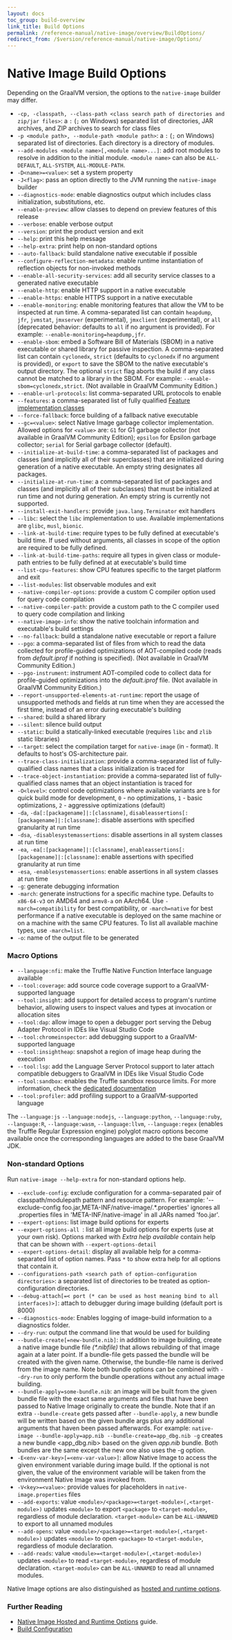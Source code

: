 ```yaml
---
layout: docs
toc_group: build-overview
link_title: Build Options
permalink: /reference-manual/native-image/overview/BuildOptions/
redirect_from: /$version/reference-manual/native-image/Options/
---
```


#  Native Image Build Options

Depending on the GraalVM version, the options to the `native-image` builder may differ.

* `-cp, -classpath, --class-path <class search path of directories and zip/jar files>`: a `:` (`;` on Windows) separated list of directories, JAR archives, and ZIP archives to search for class files
* `-p <module path>, --module-path <module path>`: a `:` (`;` on Windows) separated list of directories. Each directory is a directory of modules.
* `--add-modules <module name>[,<module name>...]`: add root modules to resolve in addition to the initial module. `<module name>` can also be `ALL-DEFAULT`, `ALL-SYSTEM`, `ALL-MODULE-PATH`.
* `-D<name>=<value>`: set a system property 
* `-J<flag>`: pass an option directly to the JVM running the `native-image` builder
* `--diagnostics-mode`: enable diagnostics output which includes class initialization, substitutions, etc.
* `--enable-preview`: allow classes to depend on preview features of this release
* `--verbose`: enable verbose output
* `--version`: print the product version and exit
* `--help`: print this help message
* `--help-extra`: print help on non-standard options
* `--auto-fallback`: build standalone native executable if possible
* `--configure-reflection-metadata`: enable runtime instantiation of reflection objects for non-invoked methods
* `--enable-all-security-services`: add all security service classes to a generated native executable
* `--enable-http`: enable HTTP support in a native executable
* `--enable-https`: enable HTTPS support in a native executable
* `--enable-monitoring`: enable monitoring features that allow the VM to be inspected at run time. A comma-separated list can contain `heapdump`, `jfr`, `jvmstat`, `jmxserver` (experimental), `jmxclient` (experimental), or `all` (deprecated behavior: defaults to `all` if no argument is provided). For example: `--enable-monitoring=heapdump,jfr`.
* `--enable-sbom`: embed a Software Bill of Materials (SBOM) in a native executable or shared library for passive inspection. A comma-separated list can contain `cyclonedx`, `strict` (defaults to `cyclonedx` if no argument is provided), or `export` to save the SBOM to the native executable's output directory. The optional `strict` flag aborts the build if any class cannot be matched to a library in the SBOM. For example: `--enable-sbom=cyclonedx,strict`. (Not available in GraalVM Community Edition.)
* `--enable-url-protocols`: list comma-separated URL protocols to enable
* `--features`: a comma-separated list of fully qualified [Feature implementation classes](https://www.graalvm.org/sdk/javadoc/index.html?org/graalvm/nativeimage/hosted/Feature.html)
* `--force-fallback`: force building of a fallback native executable
* `--gc=<value>`: select Native Image garbage collector implementation. Allowed options for `<value>` are: `G1` for G1 garbage collector (not available in GraalVM Community Edition); `epsilon` for Epsilon garbage collector; `serial` for Serial garbage collector (default).
* `--initialize-at-build-time`: a comma-separated list of packages and classes (and implicitly all of their superclasses) that are initialized during generation of a native executable. An empty string designates all packages.
* `--initialize-at-run-time`: a comma-separated list of packages and classes (and implicitly all of their subclasses) that must be initialized at run time and not during generation. An empty string is currently not supported.
* `--install-exit-handlers`: provide `java.lang.Terminator` exit handlers
* `--libc`: select the `libc` implementation to use. Available implementations are `glibc`, `musl`, `bionic`.
* `--link-at-build-time`: require types to be fully defined at executable's build time. If used without arguments, all classes in scope of the option are required to be fully defined.
* `--link-at-build-time-paths`: require all types in given class or module-path entries to be fully defined at at executable's build time
* `--list-cpu-features`: show CPU features specific to the target platform and exit
* `--list-modules`: list observable modules and exit
* `--native-compiler-options`: provide a custom C compiler option used for query code compilation
* `--native-compiler-path`: provide a custom path to the C compiler used to query code compilation and linking
* `--native-image-info`: show the native toolchain information and executable's build settings
* `--no-fallback`: build a standalone native executable or report a failure
* `--pgo`: a comma-separated list of files from which to read the data collected for profile-guided optimizations of AOT-compiled code (reads from  _default.iprof_ if nothing is specified). (Not available in GraalVM Community Edition.)
* `--pgo-instrument`: instrument AOT-compiled code to collect data for profile-guided optimizations into the _default.iprof_ file. (Not available in GraalVM Community Edition.)
* `--report-unsupported-elements-at-runtime`: report the usage of unsupported methods and fields at run time when they are accessed the first time, instead of an error during executable's building
* `--shared`: build a shared library
* `--silent`: silence build output
* `--static`: build a statically-linked executable (requires `libc` and `zlib` static libraries)
* `--target`: select the compilation target for `native-image` (in <OS>-<architecture> format). It defaults to host's OS-architecture pair.
* `--trace-class-initialization`: provide a comma-separated list of fully-qualified class names that a class initialization is traced for
* `--trace-object-instantiation`: provide a comma-separated list of fully-qualified class names that an object instantiation is traced for
* `-O<level>`: control code optimizations where available variants are `b` for quick build mode for development, `0` - no optimizations, `1` - basic optimizations, `2` - aggressive optimizations (default)
* `-da`, `-da[:[packagename]|:[classname]`, `disableassertions[:[packagename]|:[classname]`: disable assertions with specified granularity at run time
* `-dsa`, `-disablesystemassertions`: disable assertions in all system classes at run time
* `-ea`, `-ea[:[packagename]|:[classname]`, `enableassertions[:[packagename]|:[classname]`: enable assertions with specified granularity at run time
* `-esa`, `-enablesystemassertions`: enable assertions in all system classes at run time
* `-g`: generate debugging information
* `-march`: generate instructions for a specific machine type. Defaults to `x86-64-v3` on AMD64 and `armv8-a` on AArch64. Use `-march=compatibility` for best compatibility, or `-march=native` for best performance if a native executable is deployed on the same machine or on a machine with the same CPU features. To list all available machine types, use `-march=list`.
* `-o`: name of the output file to be generated

### Macro Options

* `--language:nfi`: make the Truffle Native Function Interface language available
* `--tool:coverage`: add source code coverage support to a GraalVM-supported language
* `--tool:insight`: add support for detailed access to program's runtime behavior, allowing users to inspect values and types at invocation or allocation sites
* `--tool:dap`: allow image to open a debugger port serving the Debug Adapter Protocol in IDEs like Visual Studio Code
* `--tool:chromeinspector`: add debugging support to a GraalVM-supported language
* `--tool:insightheap`: snapshot a region of image heap during the execution
* `--tool:lsp`: add the Language Server Protocol support to later attach compatible debuggers to GraalVM in IDEs like Visual Studio Code
* `--tool:sandbox`: enables the Truffle sandbox resource limits. For more information, check the [dedicated documentation](../../security/polyglot-sandbox.md)
* `--tool:profiler`: add profiling support to a GraalVM-supported language

The `--language:js` `--language:nodejs`, `--language:python`, `--language:ruby`, `--language:R`, `--language:wasm`, `--language:llvm`, `--language:regex` (enables the Truffle Regular Expression engine) polyglot macro options become available once the corresponding languages are added to the base GraalVM JDK.

### Non-standard Options

Run `native-image --help-extra` for non-standard options help.

* `--exclude-config`: exclude configuration for a comma-separated pair of classpath/modulepath pattern and resource pattern. For example: '--exclude-config foo.jar,META-INF\/native-image\/.*.properties' ignores all .properties files in 'META-INF/native-image' in all JARs named 'foo.jar'.
* `--expert-options`: list image build options for experts
* `--expert-options-all `: list all image build options for experts (use at your own risk). Options marked with _Extra help available_ contain help that can be shown with `--expert-options-detail`
* `--expert-options-detail`: display all available help for a comma-separated list of option names. Pass `*` to show extra help for all options that contain it.
* `--configurations-path <search path of option-configuration directories>`: a separated list of directories to be treated as option-configuration directories.
* `--debug-attach[=< port (* can be used as host meaning bind to all interfaces)>]`: attach to debugger during image building (default port is 8000)
* `--diagnostics-mode`: Enables logging of image-build information to a diagnostics folder.
* `--dry-run`: output the command line that would be used for building
* `--bundle-create[=new-bundle.nib]`: in addition to image building, create a native image bundle file _(*.nibfile)_ that allows rebuilding of that image again at a later point. If a bundle-file gets passed the bundle will be created with the given name. Otherwise, the bundle-file name is derived from the image name. Note both bundle options can be combined with `--dry-run` to only perform the bundle operations without any actual image building.
* `--bundle-apply=some-bundle.nib`: an image will be built from the given bundle file with the exact same arguments and files that have been passed to Native Image originally to create the bundle. Note that if an extra `--bundle-create` gets passed after `--bundle-apply`, a new bundle will be written based on the given bundle args plus any additional arguments that haven been passed afterwards. For example: `native-image --bundle-apply=app.nib --bundle-create=app_dbg.nib -g` creates a new bundle <app_dbg.nib>  based on the given _app.nib_ bundle. Both bundles are the same except the new one also uses the -g option.
* `-E<env-var-key>[=<env-var-value>]`: allow Native Image to access the given environment variable during image build. If the optional <env-var-value> is not given, the value of the environment variable will be taken from the environment Native Image was invoked from.
* `-V<key>=<value>`:  provide values for placeholders in `native-image.properties` files
* `--add-exports`: value `<module>/<package>=<target-module>(,<target-module>)` updates `<module>` to export `<package>` to `<target-module>`, regardless of module declaration. `<target-module>` can be `ALL-UNNAMED` to export to all unnamed modules
* `--add-opens`: value `<module>/<package>=<target-module>(,<target-module>)` updates `<module>` to open `<package>` to `<target-module>`, regardless of module declaration. 
* `--add-reads`: value `<module>=<target-module>(,<target-module>)` updates `<module>` to read `<target-module>`, regardless of module declaration. `<target-module>` can be `ALL-UNNAMED` to read all unnamed modules.

Native Image options are also distinguished as [hosted and runtime options](HostedvsRuntimeOptions.md).

### Further Reading

* [Native Image Hosted and Runtime Options](HostedvsRuntimeOptions.md) guide.
* [Build Configuration](BuildConfiguration.md#order-of-arguments-evaluation)